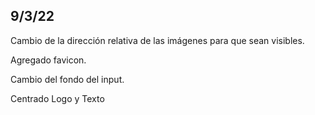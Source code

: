 ## 9/3/22

Cambio de la dirección relativa de las imágenes para que sean visibles.

Agregado favicon.

Cambio del fondo del input.

Centrado Logo y Texto
